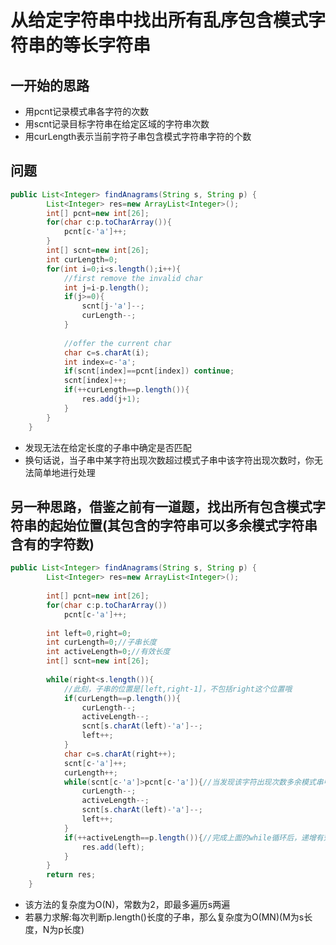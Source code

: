 # 从给定字符串中找出所有乱序包含模式字符串的等长字符串
## 一开始的思路
* 用pcnt记录模式串各字符的次数
* 用scnt记录目标字符串在给定区域的字符串次数
* 用curLength表示当前字符子串包含模式字符串字符的个数
## 问题
```Java
public List<Integer> findAnagrams(String s, String p) {
        List<Integer> res=new ArrayList<Integer>();
        int[] pcnt=new int[26];
        for(char c:p.toCharArray()){
            pcnt[c-'a']++;
        }
        int[] scnt=new int[26];
        int curLength=0;
        for(int i=0;i<s.length();i++){
            //first remove the invalid char
            int j=i-p.length();
            if(j>=0){
                scnt[j-'a']--;
                curLength--;
            }
            
            //offer the current char
            char c=s.charAt(i);
            int index=c-'a';
            if(scnt[index]==pcnt[index]) continue;
            scnt[index]++;
            if(++curLength==p.length()){
                res.add(j+1);
            }
        }
    }
```
* 发现无法在给定长度的子串中确定是否匹配
* 换句话说，当子串中某字符出现次数超过模式子串中该字符出现次数时，你无法简单地进行处理

## 另一种思路，借鉴之前有一道题，找出所有包含模式字符串的起始位置(其包含的字符串可以多余模式字符串含有的字符数)
```Java
public List<Integer> findAnagrams(String s, String p) {
        List<Integer> res=new ArrayList<Integer>();
        
        int[] pcnt=new int[26];
        for(char c:p.toCharArray())
            pcnt[c-'a']++;
        
        int left=0,right=0;
        int curLength=0;//子串长度
        int activeLength=0;//有效长度
        int[] scnt=new int[26];
        
        while(right<s.length()){
            //此刻，子串的位置是[left,right-1]，不包括right这个位置哦
            if(curLength==p.length()){
                curLength--;
                activeLength--;
                scnt[s.charAt(left)-'a']--;
                left++;
            }
            char c=s.charAt(right++);
            scnt[c-'a']++;
            curLength++;
            while(scnt[c-'a']>pcnt[c-'a']){//当发现该字符出现次数多余模式串中该字符出现的次数时，循环右移其左端点，直至次数相同
                curLength--;
                activeLength--;
                scnt[s.charAt(left)-'a']--;
                left++;
            }
            if(++activeLength==p.length()){//完成上面的while循环后，递增有效长度，当有效长度等于模式串时，即匹配完成
                res.add(left);
            }
        }
        return res;
    }
```
* 该方法的复杂度为O(N)，常数为2，即最多遍历s两遍
* 若暴力求解:每次判断p.length()长度的子串，那么复杂度为O(MN)(M为s长度，N为p长度)
